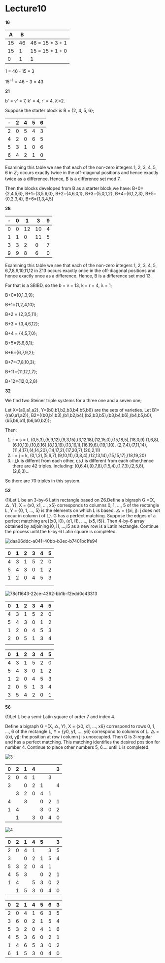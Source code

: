 # Lecture10

**16**

| A    | B    |                 |
| ---- | ---- | --------------- |
| 15   | 46   | 46 = 15 * 3 + 1 |
| 15   | 1    | 15 = 15 * 1 + 0 |
| 0    | 1    | 1               |

1 = 46 - 15 * 3

$15^{-1} = 46 - 3 = 43$

**21**

b' = v' = 7, k' = 4, r' = 4, λ’=2.

Suppose the starter block is B = {2, 4, 5, 6};

| -    | 2    | 4    | 5    | 6    |
| ---- | ---- | ---- | ---- | ---- |
| 2    | 0    | 5    | 4    | 3    |
| 4    | 2    | 0    | 6    | 5    |
| 5    | 3    | 1    | 0    | 6    |
| 6    | 4    | 2    | 1    | 0    |

Examining this table we see that each of the non-zero integers 1, 2, 3, 4, 5, 6 in $Z_7$ occurs exactly twice in the off-diagonal positions and hence exactly twice as a difference. Hence, B is a difference set mod 7.

Then the blocks developed from B as a starter block,we have: B+0={2,4,5,6}, B+1={3,5,6,0}, B+2={4,6,0,1}, B+3={5,0,1,2}, B+4={6,1,2,3}, B+5={0,2,3,4}, B+6={1,3,4,5}

**28**

| -    | 0    | 1    | 3    | 9    |
| ---- | ---- | ---- | ---- | ---- |
| 0    | 0    | 12   | 10   | 4    |
| 1    | 1    | 0    | 11   | 5    |
| 3    | 3    | 2    | 0    | 7    |
| 9    | 9    | 8    | 6    | 0    |

Examining this table we see that each of the non-zero integers 1, 2, 3, 4, 5, 6,7,8,9,10,11,12 in Z13 occurs exactly once in the off-diagonal positions and hence exactly once as a difference. Hence, B is a difference set mod 13.

For that is a SBIBD, so the b = v = 13, k = r = 4, λ = 1;

B+0={0,1,3,9};

B+1={1,2,4,10}; 

B+2 = {2,3,5,11}; 

B+3 = {3,4,6,12}; 

B+4 = {4,5,7,0}; 

B+5={5,6,8,1};

B+6={6,7,9,2}; 

B+7={7,8,10,3}; 

B+11={11,12,1,7}; 

B+12={12,0,2,8}

**32**

We find two Steiner triple systems for a three one and a seven one;

Let X={a0,a1,a2}, Y={b0,b1,b2,b3,b4,b5,b6} are the sets of varieties. Let B1={(a0,a1,a2)}, B2={(b0,b1,b3),(b1,b2,b4),(b2,b3,b5),(b3,b4,b6),(b4,b5,b0),(b5,b6,b1),(b6,b0,b2)};

Then:

1. r = s = t,  (0,5,3),(5,9,12),(9,3,15),(3,12,18),(12,15,0),(15,18,5),(18,0,9) (1,6,8),(6,10,13),(10,8,16),(8,13,19),(13,16,1),(16,19,6),(19,1,10). (2,7,4),(7,11,14),(11,4,17),(4,14,20),(14,17,2),(17,20,7),(20,2,11)
2. i = j = k,  (0,1,2),(5,6,7),(9,10,11),(3,8,4),(12,13,14),(15,15,17),(18,19,20)
3.  i,j,k is differnt from each other, r,s,t is different from each other,hence there are 42 triples. Including: (0,6,4),(0,7,8),(1,5,4),(1,7,3),(2,5,8),(2,6,3)...

 So there are 70 triples in this system.

**52**

 (1)Let L be an 3-by-6 Latin rectangle based on Z6.Define a bigraph G =(X, △, Y), X = {x0, x1, …, x5} corresponds to columns 0, 1, …, 5 of the rectangle L, Y = {0, 1, …, 5} is the elements on which L is based. △ = {(xi, j): j does not occur in column i of L}. G has a perfect matching. Suppose the edges of a perfect matching are{(x0, i0), (x1, i1), …., (x5, i5)}. Then 4-by-6 array obtained by adjoining i0, i1, …,i5 as a new row is a Latin rectangle. Continue the process until the 6-by-6 Latin square is completed.





![daa06ddc-a041-40bb-b3ec-b7401bc1fe94](C:\Users\王乐翔\Desktop\combition_math\hw\daa06ddc-a041-40bb-b3ec-b7401bc1fe94.png)

| 0    | 1    | 2    | 3    | 4    | 5    |
| ---- | ---- | ---- | ---- | ---- | ---- |
| 4    | 3    | 1    | 5    | 2    | 0    |
| 5    | 4    | 3    | 0    | 1    | 2    |
| 1    | 2    | 0    | 4    | 5    | 3    |
|      |      |      |      |      |      |
|      |      |      |      |      |      |

![78cf1643-22ce-4362-bb1b-f2edd0c43313](C:\Users\王乐翔\Desktop\combition_math\hw\78cf1643-22ce-4362-bb1b-f2edd0c43313.png)

| 0    | 1    | 2    | 3    | 4    | 5    |
| ---- | ---- | ---- | ---- | ---- | ---- |
| 4    | 3    | 1    | 5    | 2    | 0    |
| 5    | 4    | 3    | 0    | 1    | 2    |
| 1    | 2    | 0    | 4    | 5    | 3    |
| 2    | 0    | 5    | 1    | 3    | 4    |
|      |      |      |      |      |      |

| 0    | 1    | 2    | 3    | 4    | 5    |
| ---- | ---- | ---- | ---- | ---- | ---- |
| 4    | 3    | 1    | 5    | 2    | 0    |
| 5    | 4    | 3    | 0    | 1    | 2    |
| 1    | 2    | 0    | 4    | 5    | 3    |
| 2    | 0    | 5    | 1    | 3    | 4    |
| 3    | 5    | 4    | 2    | 0    | 1    |

**56**

 (1)Let L be a semi-Latin square of order 7 and index 4. 

Define a bigraph G =(X, △, Y), X = {x0, x1, …, x6} correspond to rows 0, 1, …, 6 of the rectangle L, Y = {y0, y1, …, y6} correspond to columns of L. △ = {(xi, yj): the position at row i column j is unoccupied. Then G is 3-regular and has a perfect matching. This matching identifies the desired position for number 4. Continue to place other numbers 5, 6…. until L is completed.

![3](C:\Users\王乐翔\Desktop\combition_math\hw\3.png)

| 0    | 2    | 1    | 4    |      |      | 3    |
| ---- | ---- | ---- | ---- | ---- | ---- | ---- |
| 2    | 0    | 4    | 1    |      | 3    |      |
| 3    |      | 0    | 2    | 1    |      | 4    |
|      | 3    | 2    | 0    | 4    | 1    |      |
| 4    |      | 3    |      | 0    | 2    | 1    |
| 1    | 4    |      |      | 3    | 0    | 2    |
|      | 1    |      | 3    | 0    | 4    | 0    |

![4](C:\Users\王乐翔\Desktop\combition_math\hw\4.png)

| 0    | 2    | 1    | 4    | 5    |      | 3    |
| ---- | ---- | ---- | ---- | ---- | ---- | ---- |
| 2    | 0    | 4    | 1    |      | 3    | 5    |
| 3    |      | 0    | 2    | 1    | 5    | 4    |
| 5    | 3    | 2    | 0    | 4    | 1    |      |
| 4    | 5    | 3    |      | 0    | 2    | 1    |
| 1    | 4    |      | 5    | 3    | 0    | 2    |
|      | 1    | 5    | 3    | 0    | 4    | 0    |

| 0    | 2    | 1    | 4    | 5    | 6    | 3    |
| ---- | ---- | ---- | ---- | ---- | ---- | ---- |
| 2    | 0    | 4    | 1    | 6    | 3    | 5    |
| 3    | 6    | 0    | 2    | 1    | 5    | 4    |
| 5    | 3    | 2    | 0    | 4    | 1    | 6    |
| 4    | 5    | 3    | 6    | 0    | 2    | 1    |
| 1    | 4    | 6    | 5    | 3    | 0    | 2    |
| 6    | 1    | 5    | 3    | 0    | 4    | 0    |